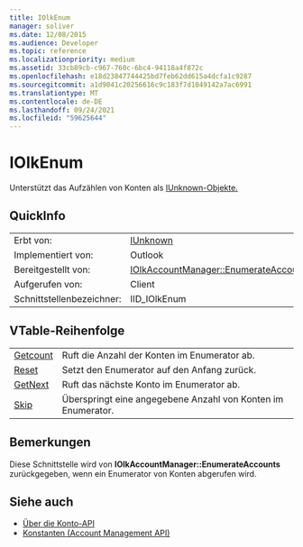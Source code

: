 ```yaml
---
title: IOlkEnum
manager: soliver
ms.date: 12/08/2015
ms.audience: Developer
ms.topic: reference
ms.localizationpriority: medium
ms.assetid: 33cb89cb-c967-760c-6bc4-94118a4f872c
ms.openlocfilehash: e18d23847744425bd7feb62dd615a4dcfa1c9287
ms.sourcegitcommit: a1d9041c20256616c9c183f7d1049142a7ac6991
ms.translationtype: MT
ms.contentlocale: de-DE
ms.lasthandoff: 09/24/2021
ms.locfileid: "59625644"
---
```

# <a name="iolkenum"></a>IOlkEnum

Unterstützt das Aufzählen von Konten als [IUnknown-Objekte.](https://docs.microsoft.com/windows/desktop/api/unknwn/nn-unknwn-iunknown) 
  
## <a name="quick-info"></a>QuickInfo

|||
|:-----|:-----|
|Erbt von:  <br/> |[IUnknown](https://docs.microsoft.com/windows/desktop/api/unknwn/nn-unknwn-iunknown) <br/> |
|Implementiert von:  <br/> |Outlook  <br/> |
|Bereitgestellt von:  <br/> |[IOlkAccountManager::EnumerateAccounts](iolkaccountmanager-enumerateaccounts.md) <br/> |
|Aufgerufen von:  <br/> |Client  <br/> |
|Schnittstellenbezeichner:  <br/> |IID_IOlkEnum  <br/> |
   
## <a name="vtable-order"></a>VTable-Reihenfolge

|||
|:-----|:-----|
|[Getcount](iolkenum-getcount.md) <br/> |Ruft die Anzahl der Konten im Enumerator ab.  <br/> |
|[Reset](iolkenum-reset.md) <br/> |Setzt den Enumerator auf den Anfang zurück.  <br/> |
|[GetNext](iolkenum-getnext.md) <br/> |Ruft das nächste Konto im Enumerator ab.  <br/> |
|[Skip](iolkenum-skip.md) <br/> |Überspringt eine angegebene Anzahl von Konten im Enumerator.  <br/> |
   
## <a name="remarks"></a>Bemerkungen

Diese Schnittstelle wird von **IOlkAccountManager::EnumerateAccounts** zurückgegeben, wenn ein Enumerator von Konten abgerufen wird. 
  
## <a name="see-also"></a>Siehe auch

- [Über die Konto-API](about-the-account-management-api.md) 
- [Konstanten (Account Management API)](constants-account-management-api.md)


